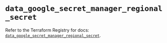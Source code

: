 # `data_google_secret_manager_regional_secret`

Refer to the Terraform Registry for docs: [`data_google_secret_manager_regional_secret`](https://registry.terraform.io/providers/hashicorp/google/6.14.1/docs/data-sources/secret_manager_regional_secret).

